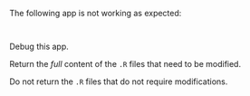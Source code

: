 The following app is not working as expected:

```app

```

```bug

```

Debug this app.

Return the *full* content of the `.R` files that need to be modified.

Do not return the `.R` files that do not require modifications.